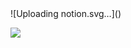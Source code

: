 <!--
**king-raccoon/king-raccoon** is a ✨ _special_ ✨ repository because its `README.md` (this file) appears on your GitHub profile.

Here are some ideas to get you started:

- 🔭 I’m currently working on ...
- 🌱 I’m currently learning ...
- 👯 I’m looking to collaborate on ...
- 🤔 I’m looking for help with ...
- 💬 Ask me about ...
- 📫 How to reach me: ...
- 😄 Pronouns: ...
- ⚡ Fun fact: ...
-->![Uploading notion.svg…]()

<a href="https://super-king-raccoon.vercel.app/" target="_blank"><img src="https://img.shields.io/badge/Notion-000000?style=flat-square&logo=&logoColor=000000"/></a>
